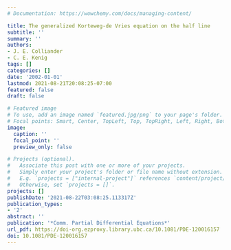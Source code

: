 ```yaml
---
# Documentation: https://wowchemy.com/docs/managing-content/

title: The generalized Korteweg-de Vries equation on the half line
subtitle: ''
summary: ''
authors:
- J. E. Colliander
- C. E. Kenig
tags: []
categories: []
date: '2002-01-01'
lastmod: 2021-08-21T20:08:25-07:00
featured: false
draft: false

# Featured image
# To use, add an image named `featured.jpg/png` to your page's folder.
# Focal points: Smart, Center, TopLeft, Top, TopRight, Left, Right, BottomLeft, Bottom, BottomRight.
image:
  caption: ''
  focal_point: ''
  preview_only: false

# Projects (optional).
#   Associate this post with one or more of your projects.
#   Simply enter your project's folder or file name without extension.
#   E.g. `projects = ["internal-project"]` references `content/project/deep-learning/index.md`.
#   Otherwise, set `projects = []`.
projects: []
publishDate: '2021-08-22T03:08:25.113317Z'
publication_types:
- '2'
abstract: ''
publication: '*Comm. Partial Differential Equations*'
url_pdf: https://doi-org.ezproxy.library.ubc.ca/10.1081/PDE-120016157
doi: 10.1081/PDE-120016157
---
```

